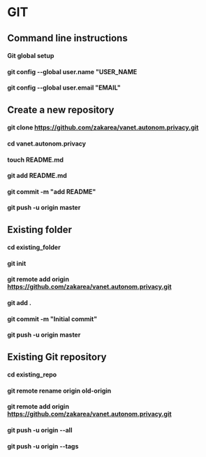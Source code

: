 # GIT

## Command line instructions
#### Git global setup
#### git config --global user.name "USER_NAME
#### git config --global user.email "EMAIL"

## Create a new repository
#### git clone https://github.com/zakarea/vanet.autonom.privacy.git
#### cd vanet.autonom.privacy
#### touch README.md
#### git add README.md
#### git commit -m "add README"
#### git push -u origin master

## Existing folder
#### cd existing_folder
#### git init
#### git remote add origin https://github.com/zakarea/vanet.autonom.privacy.git
#### git add .
#### git commit -m "Initial commit"
#### git push -u origin master

## Existing Git repository
#### cd existing_repo
#### git remote rename origin old-origin
#### git remote add origin https://github.com/zakarea/vanet.autonom.privacy.git
#### git push -u origin --all
#### git push -u origin --tags
